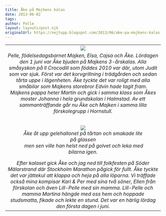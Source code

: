 ```yaml
---
title: Åke på Majkens kalas
date: 2013-06-02
tags: 	
author: Pelle
layout: layouts/post.njk
originalUrl: https://nejtupp.blogspot.com/2013/06/ake-pa-majkens-kalas.html
---
```


<table align="center" cellpadding="0" cellspacing="0" class="tr-caption-container" style="margin-left: auto; margin-right: auto; text-align: center;"><tbody><tr><td><img src="../../../../img/IMG_1693.JPG"></td></tr><tr><td class="tr-caption"><i>Pelle, födelsedagsbarnet Majken, Elsa, Cajsa och Åke.</figcaption>
</figure>Lördagen den 1 juni var Åke bjuden på Majkens 3-årskalas. Alla småsyskon på Il Crocodill som föddes 2010 var där, utom Judit som var sjuk. Först var det korvgrillning i trädgården och sedan tårta uppe i lägenheten. Åke tyckte det var roligt med alla småbilar som Majkens storebror Edvin hade tagit fram.<br>Majkens pappa heter Martin och gick i samma klass som Åkes moster Johanna i hela grundskolan i Halmstad. Av ett sammanträffande går nu Åke och Majken i samma lilla förskolegrupp i Hornstull.<br><br>

<figure>
	<img src="../../../../img/IMG_1701.JPG">
	<figcaption>Åke åt upp gelehallonet på tårtan och smakade lite på glassen<br> men sen ville han helst ned på golvet och leka med bilarna igen.</figcaption>
</figure>Efter kalaset gick Åke och jag ned till folkfesten på Söder Mälarstrand där Stockholm Marathon pågick för fullt. Åke tyckte det var jättekul att klappa och heja på alla löparna. Vi träffade också mina kompisar Kari & Per med sina två söner, Ellen från förskolan och även Lill-Pelle med sin mamma. Lill-Pelle och mamma Martina hängde med oss hem och hoppade studsmatta, fikade och lekte en stund. Det var en härlig lördag den första dagen i juni.
